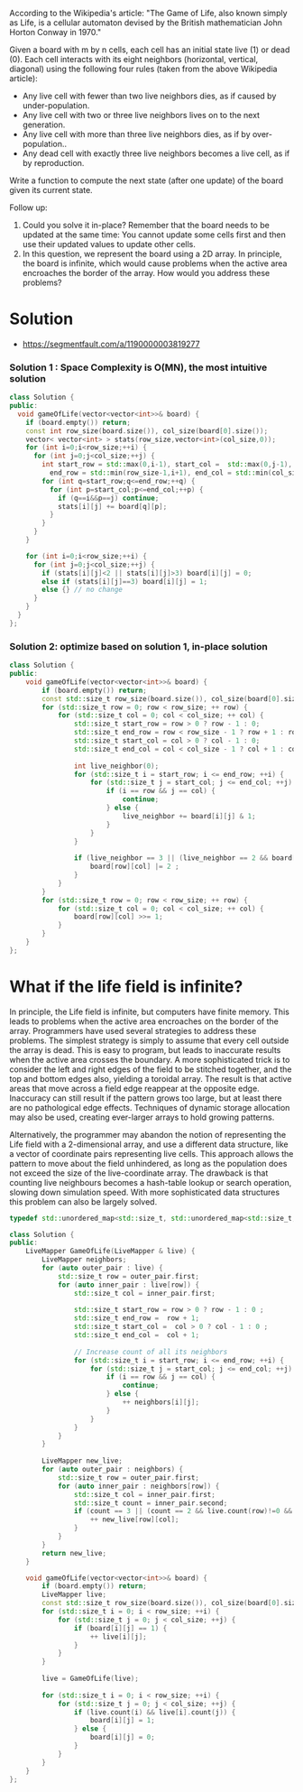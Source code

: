 According to the Wikipedia's article: "The Game of Life, also known simply as Life, is a cellular automaton devised by the British mathematician John Horton Conway in 1970."

Given a board with m by n cells, each cell has an initial state live (1) or dead (0). Each cell interacts with its eight neighbors (horizontal, vertical, diagonal) using the following four rules (taken from the above Wikipedia article):

* Any live cell with fewer than two live neighbors dies, as if caused by under-population.
* Any live cell with two or three live neighbors lives on to the next generation.
* Any live cell with more than three live neighbors dies, as if by over-population..
* Any dead cell with exactly three live neighbors becomes a live cell, as if by reproduction.
  
Write a function to compute the next state (after one update) of the board given its current state.

Follow up: 
1. Could you solve it in-place? Remember that the board needs to be updated at the same time: You cannot update some cells first and then use their updated values to update other cells.
2. In this question, we represent the board using a 2D array. In principle, the board is infinite, which would cause problems when the active area encroaches the border of the array. How would you address these problems?
  
# Solution

* https://segmentfault.com/a/1190000003819277

### Solution 1 : Space Complexity is O(MN), the most intuitive solution
```cpp
class Solution {
public:
  void gameOfLife(vector<vector<int>>& board) {
    if (board.empty()) return;
    const int row_size(board.size()), col_size(board[0].size());
    vector< vector<int> > stats(row_size,vector<int>(col_size,0));
    for (int i=0;i<row_size;++i) {
      for (int j=0;j<col_size;++j) {
        int start_row = std::max(0,i-1), start_col =  std::max(0,j-1),
          end_row = std::min(row_size-1,i+1), end_col = std::min(col_size-1,j+1);
        for (int q=start_row;q<=end_row;++q) {
          for (int p=start_col;p<=end_col;++p) {
            if (q==i&&p==j) continue;
            stats[i][j] += board[q][p];
          }
        }
      }
    }

    for (int i=0;i<row_size;++i) {
      for (int j=0;j<col_size;++j) {
        if (stats[i][j]<2 || stats[i][j]>3) board[i][j] = 0;
        else if (stats[i][j]==3) board[i][j] = 1;
        else {} // no change
      }
    }
  }
};
```

### Solution 2: optimize based on solution 1, in-place solution 
```cpp
class Solution {
public:
    void gameOfLife(vector<vector<int>>& board) {
        if (board.empty()) return;
        const std::size_t row_size(board.size()), col_size(board[0].size());
        for (std::size_t row = 0; row < row_size; ++ row) {
            for (std::size_t col = 0; col < col_size; ++ col) {
                std::size_t start_row = row > 0 ? row - 1 : 0;
                std::size_t end_row = row < row_size - 1 ? row + 1 : row;
                std::size_t start_col = col > 0 ? col - 1 : 0;
                std::size_t end_col = col < col_size - 1 ? col + 1 : col;
  
                int live_neighbor(0);
                for (std::size_t i = start_row; i <= end_row; ++i) {
                    for (std::size_t j = start_col; j <= end_col; ++j) {
                        if (i == row && j == col) {
                            continue;
                        } else {
                            live_neighbor += board[i][j] & 1;
                        }
                    }
                }
                
                if (live_neighbor == 3 || (live_neighbor == 2 && board[row][col]==1) ) {
                    board[row][col] |= 2 ;
                }
            }
        }
        for (std::size_t row = 0; row < row_size; ++ row) {
            for (std::size_t col = 0; col < col_size; ++ col) {
                board[row][col] >>= 1;
            }
        }
    }
};
```

# What if the life field is infinite?

In principle, the Life field is infinite, but computers have finite memory. 
This leads to problems when the active area encroaches on the border of the array. 
Programmers have used several strategies to address these problems. 
The simplest strategy is simply to assume that every cell outside the array is dead. 
This is easy to program, but leads to inaccurate results when the active area crosses the boundary. 
A more sophisticated trick is to consider the left and right edges of the field to be stitched together, 
and the top and bottom edges also, yielding a toroidal array. 
The result is that active areas that move across a field edge reappear at the opposite edge. 
Inaccuracy can still result if the pattern grows too large, but at least there are no pathological edge effects. 
Techniques of dynamic storage allocation may also be used, creating ever-larger arrays to hold growing patterns.

Alternatively, the programmer may abandon the notion of representing the Life field with a 2-dimensional array, 
and use a different data structure, like a vector of coordinate pairs representing live cells. 
This approach allows the pattern to move about the field unhindered, 
as long as the population does not exceed the size of the live-coordinate array. 
The drawback is that counting live neighbours becomes a hash-table lookup or search operation, 
slowing down simulation speed. With more sophisticated data structures this problem can also be largely solved.


```cpp
typedef std::unordered_map<std::size_t, std::unordered_map<std::size_t,std::size_t> > LiveMapper;

class Solution {
public:
    LiveMapper GameOfLife(LiveMapper & live) {
        LiveMapper neighbors;
        for (auto outer_pair : live) {
            std::size_t row = outer_pair.first;
            for (auto inner_pair : live[row]) {
                std::size_t col = inner_pair.first;
                
                std::size_t start_row = row > 0 ? row - 1 : 0 ;
                std::size_t end_row =  row + 1;
                std::size_t start_col =  col > 0 ? col - 1 : 0 ;
                std::size_t end_col =  col + 1;
                
                // Increase count of all its neighbors
                for (std::size_t i = start_row; i <= end_row; ++i) {
                    for (std::size_t j = start_col; j <= end_col; ++j) {
                        if (i == row && j == col) {
                            continue;
                        } else {
                            ++ neighbors[i][j];
                        }
                    }
                }
            }
        }
        
        LiveMapper new_live;
        for (auto outer_pair : neighbors) {
            std::size_t row = outer_pair.first;
            for (auto inner_pair : neighbors[row]) {
                std::size_t col = inner_pair.first;
                std::size_t count = inner_pair.second;
                if (count == 3 || (count == 2 && live.count(row)!=0 && live[row].count(col)!=0)) {
                    ++ new_live[row][col];
                }
            }
        }
        return new_live;
    }

    void gameOfLife(vector<vector<int>>& board) {
        if (board.empty()) return;
        LiveMapper live;
        const std::size_t row_size(board.size()), col_size(board[0].size());
        for (std::size_t i = 0; i < row_size; ++i) {
            for (std::size_t j = 0; j < col_size; ++j) {
                if (board[i][j] == 1) {
                    ++ live[i][j];
                }
            }
        }
        
        live = GameOfLife(live);
        
        for (std::size_t i = 0; i < row_size; ++i) {
            for (std::size_t j = 0; j < col_size; ++j) {
                if (live.count(i) && live[i].count(j)) {
                    board[i][j] = 1;
                } else {
                    board[i][j] = 0;
                }
            }
        }
    }
};
```
